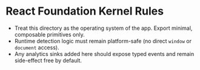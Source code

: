 # React Foundation Kernel Rules

- Treat this directory as the operating system of the app. Export minimal, composable primitives only.
- Runtime detection logic must remain platform-safe (no direct `window` or `document` access).
- Any analytics sinks added here should expose typed events and remain side-effect free by default.
